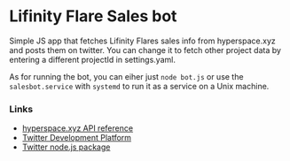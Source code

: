 # Lifinity Flare Sales bot

Simple JS app that fetches Lifinity Flares sales info from hyperspace.xyz and posts them on twitter.
You can change it to fetch other project data by entering a different projectId in settings.yaml.

As for running the bot, you can eiher just `node bot.js` or use the `salesbot.service` with `systemd` to run it as a service on a Unix machine.

### Links

- [hyperspace.xyz API reference](https://docs.hyperspace.xyz/hype/developer-guide/overview)
- [Twitter Development Platform](https://developer.twitter.com/en)
- [Twitter node.js package](https://github.com/PLhery/node-twitter-api-v2)